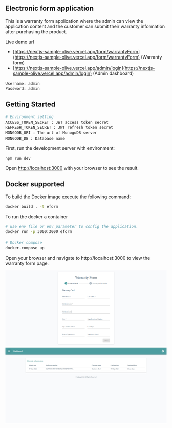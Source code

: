 ## Electronic form application

This is a warranty form application where the admin can view the application content and the customer can submit their
warranty information after purchasing the product.

Live demo url

- [https://nextjs-sample-olive.vercel.app/form/warrantyForm](https://nextjs-sample-olive.vercel.app/form/warrantyForm) (Warranty form)
- [https://nextjs-sample-olive.vercel.app/admin/login](https://nextjs-sample-olive.vercel.app/admin/login) (Admin
  dashboard)

```
Username: admin
Password: admin
```

## Getting Started
```bash
# Environment setting
ACCESS_TOKEN_SECRET : JWT access token secret
REFRESH_TOKEN_SECRET : JWT refresh token secret
MONGODB_URI : The url of MonogoDB server
MONGODB_DB : Database name
```

First, run the development server with environment:
```bash
npm run dev
```

Open [http://localhost:3000](http://localhost:3000) with your browser to see the result.

## Docker supported

To build the Docker image execute the following command:

```bash
docker build . -t eform
```

To run the docker a container

```bash
# use env file or env parameter to config the application.
docker run -p 3000:3000 eform

# Docker compose
docker-compose up
```

Open your browser and navigate to http://localhost:3000 to view the warranty form page.

![WarrantyForm](screenshot/form-1.png)
![WarrantyForm](screenshot/dashboard-2.png)
